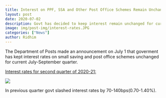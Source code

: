 ```yaml
---
title: Interest on PPF, SSA and Other Post Office Schemes Remain Unchanged
layout: post
date: 2020-07-02
description: Govt has decided to keep interest remain unchanged for current quater.
image: img/post-img/interest-rates.JPG
categories: ["News"]
author: Ridhim
---
```


The Department of Posts made an announcement on July 1 that goverment has kept interest rates on small saving and post office schemes unchanged for current July-September quarter.

<u>Interest rates for second quarter of 2020-21:</u>

<img src="https://bankingatoz.com/img/ppf-ssa-interest.png"/>

In previous quarter govt slashed interest rates by 70-140bps(0.70-1.40%).

